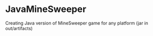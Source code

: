 # JavaMineSweeper

Creating Java version of MineSweeper game for any platform (jar in out/artifacts)

